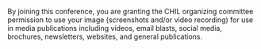 <p>By joining this conference, you are granting the CHIL organizing committee permission to use your image (screenshots and/or video recording) for use in media publications including videos, email blasts, social media, brochures, newsletters, websites, and general publications.</p>